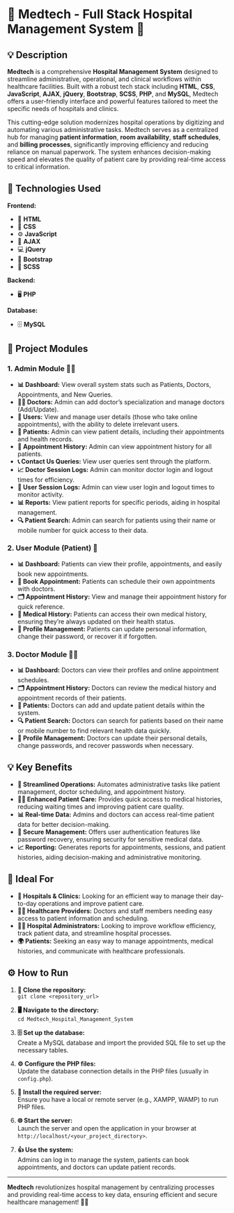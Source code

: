 # 🏥 **Medtech - Full Stack Hospital Management System** 🏥

## 💡 **Description**

**Medtech** is a comprehensive **Hospital Management System** designed to streamline administrative, operational, and clinical workflows within healthcare facilities. Built with a robust tech stack including **HTML**, **CSS**, **JavaScript**, **AJAX**, **jQuery**, **Bootstrap**, **SCSS**, **PHP**, and **MySQL**, Medtech offers a user-friendly interface and powerful features tailored to meet the specific needs of hospitals and clinics. 

This cutting-edge solution modernizes hospital operations by digitizing and automating various administrative tasks. Medtech serves as a centralized hub for managing **patient information**, **room availability**, **staff schedules**, and **billing processes**, significantly improving efficiency and reducing reliance on manual paperwork. The system enhances decision-making speed and elevates the quality of patient care by providing real-time access to critical information.

## 🚀 **Technologies Used**

**Frontend:**  
* 🧱 **HTML**  
* 🎨 **CSS**  
* ⚙️ **JavaScript**  
* 🔄 **AJAX**  
* 💻 **jQuery**  
* 📱 **Bootstrap**  
* 🎨 **SCSS**

**Backend:**  
* 🖥️ **PHP**

**Database:**  
* 🗄️ **MySQL**

## 🏥 **Project Modules**

### 1. **Admin Module** 🧑‍💼

* **📊 Dashboard:** View overall system stats such as Patients, Doctors, Appointments, and New Queries.
* **👩‍⚕️ Doctors:** Admin can add doctor’s specialization and manage doctors (Add/Update).
* **👤 Users:** View and manage user details (those who take online appointments), with the ability to delete irrelevant users.
* **📝 Patients:** Admin can view patient details, including their appointments and health records.
* **📅 Appointment History:** Admin can view appointment history for all patients.
* **📞 Contact Us Queries:** View user queries sent through the platform.
* **📈 Doctor Session Logs:** Admin can monitor doctor login and logout times for efficiency.
* **📑 User Session Logs:** Admin can view user login and logout times to monitor activity.
* **📊 Reports:** View patient reports for specific periods, aiding in hospital management.
* **🔍 Patient Search:** Admin can search for patients using their name or mobile number for quick access to their data.

### 2. **User Module (Patient)** 🏥

* **📊 Dashboard:** Patients can view their profile, appointments, and easily book new appointments.
* **📅 Book Appointment:** Patients can schedule their own appointments with doctors.
* **🗂️ Appointment History:** View and manage their appointment history for quick reference.
* **💊 Medical History:** Patients can access their own medical history, ensuring they’re always updated on their health status.
* **👤 Profile Management:** Patients can update personal information, change their password, or recover it if forgotten.

### 3. **Doctor Module** 👩‍⚕️

* **📊 Dashboard:** Doctors can view their profiles and online appointment schedules.
* **🗂️ Appointment History:** Doctors can review the medical history and appointment records of their patients.
* **👥 Patients:** Doctors can add and update patient details within the system.
* **🔍 Patient Search:** Doctors can search for patients based on their name or mobile number to find relevant health data quickly.
* **👤 Profile Management:** Doctors can update their personal details, change passwords, and recover passwords when necessary.

## 💡 **Key Benefits**

* **🔄 Streamlined Operations:** Automates administrative tasks like patient management, doctor scheduling, and appointment history.
* **👩‍⚕️ Enhanced Patient Care:** Provides quick access to medical histories, reducing waiting times and improving patient care quality.
* **📊 Real-time Data:** Admins and doctors can access real-time patient data for better decision-making.
* **🔐 Secure Management:** Offers user authentication features like password recovery, ensuring security for sensitive medical data.
* **📈 Reporting:** Generates reports for appointments, sessions, and patient histories, aiding decision-making and administrative monitoring.

## 🎯 **Ideal For**

* **🏥 Hospitals & Clinics:**  Looking for an efficient way to manage their day-to-day operations and improve patient care.  
* **👩‍⚕️ Healthcare Providers:**  Doctors and staff members needing easy access to patient information and scheduling.  
* **🧑‍💼 Hospital Administrators:**  Looking to improve workflow efficiency, track patient data, and streamline hospital processes.  
* **🌍 Patients:**  Seeking an easy way to manage appointments, medical histories, and communicate with healthcare professionals.  

## ⚙️ **How to Run**

1. **📂 Clone the repository:**  
   `git clone <repository_url>`

2. **🖥️ Navigate to the directory:**  
   `cd Medtech_Hospital_Management_System`

3. **🗄️ Set up the database:**  
   Create a MySQL database and import the provided SQL file to set up the necessary tables.

4. **⚙️ Configure the PHP files:**  
   Update the database connection details in the PHP files (usually in `config.php`).

5. **🚀 Install the required server:**  
   Ensure you have a local or remote server (e.g., XAMPP, WAMP) to run PHP files.

6. **🌐 Start the server:**  
   Launch the server and open the application in your browser at `http://localhost/<your_project_directory>`.

7. **👍 Use the system:**  
   Admins can log in to manage the system, patients can book appointments, and doctors can update patient records.

---

**Medtech** revolutionizes hospital management by centralizing processes and providing real-time access to key data, ensuring efficient and secure healthcare management! 🏥💉
